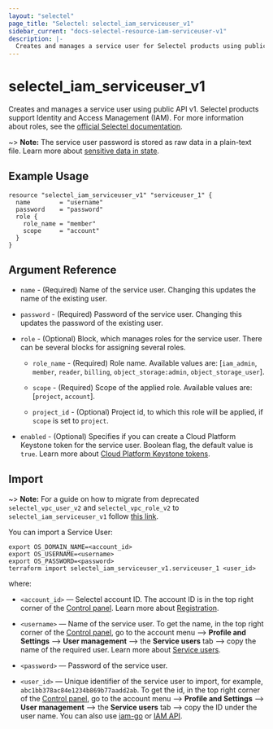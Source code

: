 ```yaml
---
layout: "selectel"
page_title: "Selectel: selectel_iam_serviceuser_v1"
sidebar_current: "docs-selectel-resource-iam-serviceuser-v1"
description: |-
  Creates and manages a service user for Selectel products using public API v1.
---
```


# selectel\_iam\_serviceuser\_v1

Creates and manages a service user using public API v1. Selectel products support Identity and Access Management (IAM). For more information about roles, see the [official Selectel documentation](https://docs.selectel.ru/control-panel-actions/users-and-roles/user-types-and-roles/).

~> **Note:** The service user password is stored as raw data in a plain-text file. Learn more about [sensitive data in
state](https://developer.hashicorp.com/terraform/language/state/sensitive-data).

## Example Usage

```hcl
resource "selectel_iam_serviceuser_v1" "serviceuser_1" {
  name        = "username"
  password    = "password"
  role {
    role_name = "member"
    scope     = "account"
  }
}
```

## Argument Reference

* `name` - (Required) Name of the service user. Changing this updates the name of the existing user.

* `password` - (Required) Password of the service user. Changing this updates the password of the existing user.

* `role` - (Optional) Block, which manages roles for the service user. There can be several blocks for assigning several roles.

    * `role_name` - (Required) Role name. Available values are: [`iam_admin`, `member`, `reader`, `billing`, `object_storage:admin`, `object_storage_user`].

    * `scope` - (Required) Scope of the applied role. Available values are: [`project`, `account`].

    * `project_id` - (Optional) Project id, to which this role will be applied, if `scope` is set to `project`.

* `enabled` - (Optional) Specifies if you can create a Cloud Platform Keystone token for the service user. Boolean flag, the default value is `true`. Learn more about [Cloud Platform Keystone tokens](https://developers.selectel.ru/docs/control-panel/authorization/#токен-для-облачной-платформы-selectel).


## Import

~> **Note:** For a guide on how to migrate from deprecated `selectel_vpc_user_v2` and `selectel_vpc_role_v2` to `selectel_iam_serviceuser_v1` follow [this link](https://registry.terraform.io/providers/selectel/selectel/latest/docs/guides/migrating_to_iam_serviceuser).

You can import a Service User:

```shell
export OS_DOMAIN_NAME=<account_id>
export OS_USERNAME=<username>
export OS_PASSWORD=<password>
terraform import selectel_iam_serviceuser_v1.serviceuser_1 <user_id>
```

where:

* `<account_id>` — Selectel account ID. The account ID is in the top right corner of the [Control panel](https://my.selectel.ru/). Learn more about [Registration](https://docs.selectel.ru/control-panel-actions/account/registration/).

* `<username>` — Name of the service user. To get the name, in the top right corner of the [Control panel](https://my.selectel.ru/profile/users_management/users?type=service), go to the account menu ⟶ **Profile and Settings** ⟶ **User management** ⟶ the **Service users** tab ⟶ copy the name of the required user. Learn more about [Service users](https://docs.selectel.ru/control-panel-actions/users-and-roles/user-types-and-roles/).

* `<password>` — Password of the service user.

* `<user_id>` — Unique identifier of the service user to import, for example, `abc1bb378ac84e1234b869b77aadd2ab`. To get the id, in the top right corner of the [Control panel](https://my.selectel.ru/), go to the account menu ⟶ **Profile and Settings** ⟶ **User management** ⟶ the **Service users** tab ⟶ copy the ID under the user name. You can also use [iam-go](https://github.com/selectel/iam-go) or [IAM API](https://developers.selectel.ru/docs/control-panel/iam/).